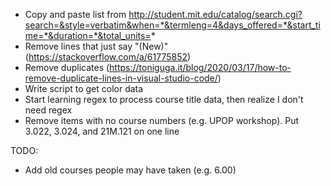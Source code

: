 - Copy and paste list from http://student.mit.edu/catalog/search.cgi?search=&style=verbatim&when=*&termleng=4&days_offered=*&start_time=*&duration=*&total_units=*
- Remove lines that just say "(New)" (https://stackoverflow.com/a/61775852)
- Remove duplicates (https://toniguga.it/blog/2020/03/17/how-to-remove-duplicate-lines-in-visual-studio-code/)
- Write script to get color data
- Start learning regex to process course title data, then realize I don't need regex
- Remove items with no course numbers (e.g. UPOP workshop). Put 3.022, 3.024, and 21M.121 on one line

TODO:
- Add old courses people may have taken (e.g. 6.00)